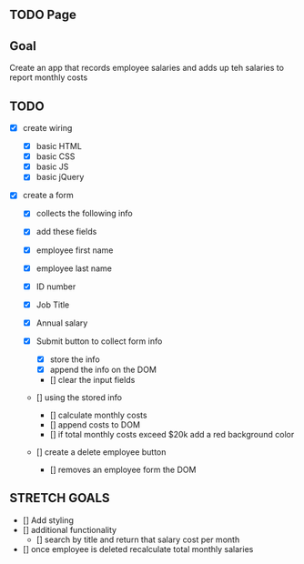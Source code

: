 ## TODO Page

## Goal

Create an app that records employee salaries and adds up teh salaries to report monthly costs

## TODO

- [x] create wiring

  - [x] basic HTML
  - [x] basic CSS
  - [x] basic JS
  - [x] basic jQuery

- [x] create a form

  - [x] collects the following info

  -[x] add these fields

  - [x] employee first name
  - [x] employee last name
  - [x] ID number
  - [x] Job Title
  - [x] Annual salary

  - [x] Submit button to collect form info

    - [x] store the info
    - [x] append the info on the DOM
    - [] clear the input fields

  - [] using the stored info

    - [] calculate monthly costs
    - [] append costs to DOM
    - [] if total monthly costs exceed $20k add a red background color

  - [] create a delete employee button
    - [] removes an employee form the DOM

## STRETCH GOALS

- [] Add styling
- [] additional functionality
  - [] search by title and return that salary cost per month
- [] once employee is deleted recalculate total monthly salaries
